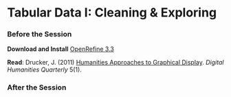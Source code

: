 # Tabular Data I: Cleaning & Exploring

### Before the Session

**Download and Install** [OpenRefine 3.3](https://openrefine.org/download.html)

**Read**: Drucker, J. (2011) [Humanities Approaches to Graphical Display](http://www.digitalhumanities.org//dhq/vol/5/1/000091/000091.html). *Digital Humanities Quarterly* 5(1).

### After the Session
